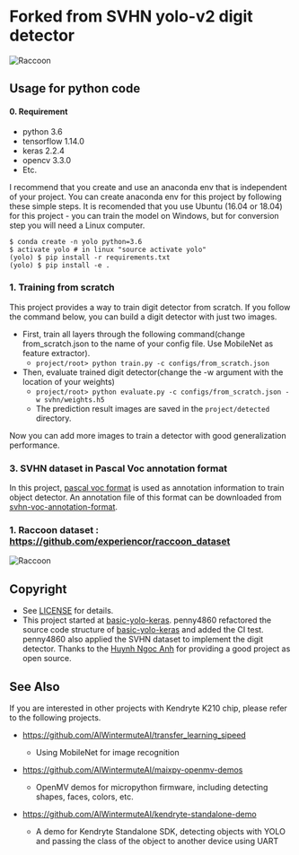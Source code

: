 # Forked from SVHN yolo-v2 digit detector

![Raccoon](https://cdn.instructables.com/FUW/ZFON/K0WP7IHC/FUWZFONK0WP7IHC.LARGE.jpg?auto=webp&width=1024&fit=bounds)

## Usage for python code

#### 0. Requirement

* python 3.6
* tensorflow 1.14.0
* keras 2.2.4
* opencv 3.3.0
* Etc.

I recommend that you create and use an anaconda env that is independent of your project. You can create anaconda env for this project by following these simple steps. It is recomended that you use Ubuntu (16.04 or 18.04) for this project - you can train the model on Windows, but for conversion step you will need a Linux computer.

```
$ conda create -n yolo python=3.6
$ activate yolo # in linux "source activate yolo"
(yolo) $ pip install -r requirements.txt
(yolo) $ pip install -e .
```

### 1. Training from scratch

This project provides a way to train digit detector from scratch. If you follow the command below, you can build a digit detector with just two images.


* First, train all layers through the following command(change from_scratch.json to the name of your config file. Use MobileNet as feature extractor). 
  * `` project/root> python train.py -c configs/from_scratch.json ``
* Then, evaluate trained digit detector(change the -w argument with the location of your weights)
  * `` project/root> python evaluate.py -c configs/from_scratch.json -w svhn/weights.h5 ``
  * The prediction result images are saved in the ``project/detected`` directory.

Now you can add more images to train a detector with good generalization performance.

### 3. SVHN dataset in Pascal Voc annotation format

In this project, [pascal voc format](http://host.robots.ox.ac.uk/pascal/VOC/) is used as annotation information to train object detector.
An annotation file of this format can be downloaded from [svhn-voc-annotation-format](https://github.com/penny4860/svhn-voc-annotation-format).


### 1. Raccoon dataset : https://github.com/experiencor/raccoon_dataset

![Raccoon](https://cdn.instructables.com/FT9/9YL1/K0WPA4SD/FT99YL1K0WPA4SD.LARGE.jpg?auto=webp&width=1024&height=1024&fit=bounds)

## Copyright

* See [LICENSE](LICENSE) for details.
* This project started at [basic-yolo-keras](https://github.com/experiencor/basic-yolo-keras).  penny4860 refactored the source code structure of [basic-yolo-keras](https://github.com/experiencor/basic-yolo-keras) and added the CI test.  penny4860 also applied the SVHN dataset to implement the digit detector. Thanks to the [Huynh Ngoc Anh](https://github.com/experiencor) for providing a good project as open source.

## See Also

If you are interested in other projects with Kendryte K210 chip, please refer to the following projects. 

* https://github.com/AIWintermuteAI/transfer_learning_sipeed
	* Using MobileNet for image recognition

* https://github.com/AIWintermuteAI/maixpy-openmv-demos
	* OpenMV demos for micropython firmware, including detecting shapes, faces, colors, etc.

* https://github.com/AIWintermuteAI/kendryte-standalone-demo
	* A demo for Kendryte Standalone SDK, detecting objects with YOLO and passing the class of the object to another device using UART

